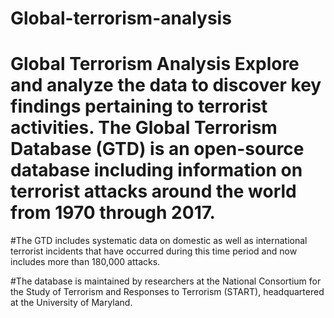 # Global-terrorism-analysis
# Global Terrorism Analysis Explore and analyze the data to discover key findings pertaining to terrorist activities. The Global Terrorism Database (GTD) is an open-source database including information on terrorist attacks around the world from 1970 through 2017.

#The GTD includes systematic data on domestic as well as international terrorist incidents that have occurred during this time period and now includes more than 180,000 attacks.

#The database is maintained by researchers at the National Consortium for the Study of Terrorism and Responses to Terrorism (START), headquartered at the University of Maryland.
